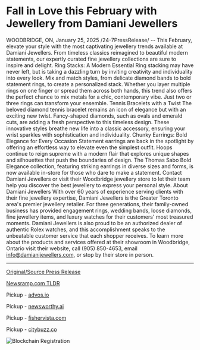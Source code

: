 # Fall in Love this February with Jewellery from Damiani Jewellers

WOODBRIDGE, ON, January 25, 2025 /24-7PressRelease/ -- This February, elevate your style with the most captivating jewellery trends available at Damiani Jewellers. From timeless classics reimagined to beautiful modern statements, our expertly curated fine jewellery collections are sure to inspire and delight.  Ring Stacks: A Modern Essential Ring stacking may have never left, but is taking a dazzling turn by inviting creativity and individuality into every look. Mix and match styles, from delicate diamond bands to bold statement rings, to create a personalized stack. Whether you layer multiple rings on one finger or spread them across both hands, this trend also offers the perfect chance to mix metals for a chic, contemporary vibe. Just two or three rings can transform your ensemble.  Tennis Bracelets with a Twist The beloved diamond tennis bracelet remains an icon of elegance but with an exciting new twist. Fancy-shaped diamonds, such as ovals and emerald cuts, are adding a fresh perspective to this timeless design. These innovative styles breathe new life into a classic accessory, ensuring your wrist sparkles with sophistication and individuality.  Chunky Earrings: Bold Elegance for Every Occasion Statement earrings are back in the spotlight by offering an effortless way to elevate even the simplest outfit. Hoops continue to reign supreme with a modern flair that explores unique shapes and silhouettes that push the boundaries of design. The Thomas Sabo Bold Elegance collection, featuring striking earrings in diverse sizes and forms, is now available in-store for those who dare to make a statement.  Contact Damiani Jewellers or visit their Woodbridge jewellery store to let their team help you discover the best jewellery to express your personal style.  About Damiani Jewellers With over 60 years of experience serving clients with their fine jewellery expertise, Damiani Jewellers is the Greater Toronto area's premier jewellery retailer. For three generations, their family-owned business has provided engagement rings, wedding bands, loose diamonds, fine jewellery items, and luxury watches for their customers' most treasured moments. Damiani Jewellers is also proud to be an authorized dealer of authentic Rolex watches, and this accomplishment speaks to the unbeatable customer service that each shopper receives. To learn more about the products and services offered at their showroom in Woodbridge, Ontario visit their website, call (905) 850-4653, email info@damianijewellers.com, or stop by their store in person. 

---

[Original/Source Press Release](https://www.24-7pressrelease.com/press-release/519157/fall-in-love-this-february-with-jewellery-from-damiani-jewellers)
                    

[Newsramp.com TLDR](https://newsramp.comNone) 


Pickup - [advos.io](https://advos.io/en/damiani-jewellers-showcases-2025-jewelry-trends-with-modern-elegance/202510341)

Pickup - [newsworthy.ai](https://newsworthy.ai/curated/damiani-jewellers-showcases-2025-jewelry-trends-ring-stacks-tennis-bracelets-and-bold-earrings/202510341)

Pickup - [fishervista.com](https://fishervista.com/en/damiani-jewellers-unveils-2025-jewelry-trends-ring-stacks-tennis-bracelets-and-bold-earrings-take-center-stage/202510341)

Pickup - [citybuzz.co](https://citybuzz.co/damiani-jewellers-unveils-2025-jewelry-trends-ring-stacks-tennis-bracelets-and-bold-earrings)
 

 



![Blockchain Registration](https://cdn.newsramp.app/24-7PressRelease/qrcode/251/25/quitqSOH.webp)